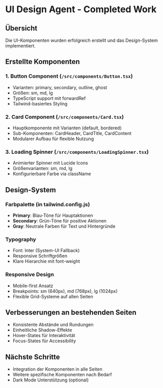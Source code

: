 # UI Design Agent - Completed Work

## Übersicht
Die UI-Komponenten wurden erfolgreich erstellt und das Design-System implementiert.

## Erstellte Komponenten

### 1. Button Component (`/src/components/Button.tsx`)
- Varianten: primary, secondary, outline, ghost
- Größen: sm, md, lg
- TypeScript support mit forwardRef
- Tailwind-basiertes Styling

### 2. Card Component (`/src/components/Card.tsx`)
- Hauptkomponente mit Varianten (default, bordered)
- Sub-Komponenten: CardHeader, CardTitle, CardContent
- Modularer Aufbau für flexible Nutzung

### 3. Loading Spinner (`/src/components/LoadingSpinner.tsx`)
- Animierter Spinner mit Lucide Icons
- Größenvarianten: sm, md, lg
- Konfigurierbare Farbe via className

## Design-System

### Farbpalette (in tailwind.config.js)
- **Primary**: Blau-Töne für Hauptaktionen
- **Secondary**: Grün-Töne für positive Aktionen
- **Gray**: Neutrale Farben für Text und Hintergründe

### Typography
- Font: Inter (System-UI Fallback)
- Responsive Schriftgrößen
- Klare Hierarchie mit font-weight

### Responsive Design
- Mobile-first Ansatz
- Breakpoints: sm (640px), md (768px), lg (1024px)
- Flexible Grid-Systeme auf allen Seiten

## Verbesserungen an bestehenden Seiten
- Konsistente Abstände und Rundungen
- Einheitliche Shadow-Effekte
- Hover-States für Interaktivität
- Focus-States für Accessibility

## Nächste Schritte
- Integration der Komponenten in alle Seiten
- Weitere spezifische Komponenten nach Bedarf
- Dark Mode Unterstützung (optional)